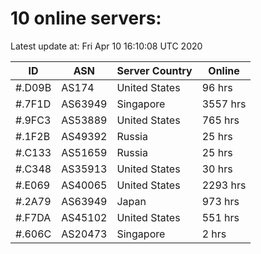 # 10 online servers:

Latest update at: Fri Apr 10 16:10:08 UTC 2020

| ID | ASN | Server Country | Online |
| -- | --- | -------------- | ------ |
| #.D09B | AS174 | United States | 96 hrs |
| #.7F1D | AS63949 | Singapore | 3557 hrs |
| #.9FC3 | AS53889 | United States | 765 hrs |
| #.1F2B | AS49392 | Russia | 25 hrs |
| #.C133 | AS51659 | Russia | 25 hrs |
| #.C348 | AS35913 | United States | 30 hrs |
| #.E069 | AS40065 | United States | 2293 hrs |
| #.2A79 | AS63949 | Japan | 973 hrs |
| #.F7DA | AS45102 | United States | 551 hrs |
| #.606C | AS20473 | Singapore | 2 hrs |

